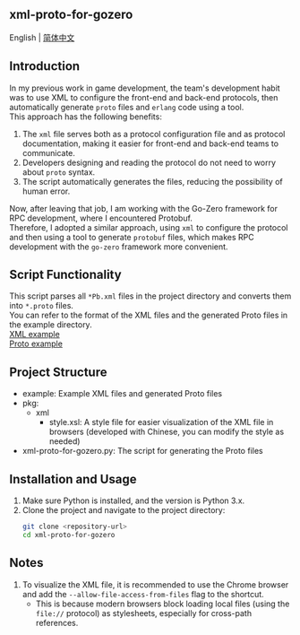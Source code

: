 ## xml-proto-for-gozero
English | [简体中文](README.md)

## Introduction
In my previous work in game development, the team's development habit was to use XML to configure the front-end and back-end protocols, then automatically generate `proto` files and `erlang` code using a tool.  
This approach has the following benefits:
1. The `xml` file serves both as a protocol configuration file and as protocol documentation, making it easier for front-end and back-end teams to communicate.
2. Developers designing and reading the protocol do not need to worry about `proto` syntax.
3. The script automatically generates the files, reducing the possibility of human error.

Now, after leaving that job, I am working with the Go-Zero framework for RPC development, where I encountered Protobuf.  
Therefore, I adopted a similar approach, using `xml` to configure the protocol and then using a tool to generate `protobuf` files, which makes RPC development with the `go-zero` framework more convenient.

## Script Functionality
This script parses all `*Pb.xml` files in the project directory and converts them into `*.proto` files.  
You can refer to the format of the XML files and the generated Proto files in the example directory.  
[XML example](example/recommendPb.xml)  
[Proto example](example/recommend.proto)

## Project Structure
- example: Example XML files and generated Proto files
- pkg:
    - xml
        - style.xsl: A style file for easier visualization of the XML file in browsers (developed with Chinese, you can modify the style as needed)
- xml-proto-for-gozero.py: The script for generating the Proto files

## Installation and Usage
1. Make sure Python is installed, and the version is Python 3.x.
2. Clone the project and navigate to the project directory:
   ```bash
   git clone <repository-url>
   cd xml-proto-for-gozero

## Notes
1. To visualize the XML file, it is recommended to use the Chrome browser and add the `--allow-file-access-from-files` flag to the shortcut.
    - This is because modern browsers block loading local files (using the `file://` protocol) as stylesheets, especially for cross-path references.
